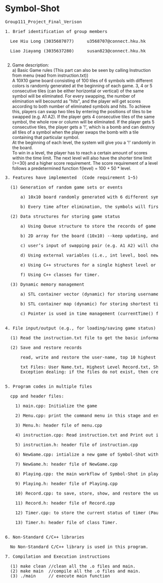 # Symbol-Shot
<pre>
Group111_Project_Final_Verison <br />
1. Brief identification of group members<br />
  Lee Hiu Long (3035687077)		u3568707@connect.hku.hk<br />
  Liao Jiayang (3035637280)		susan823@connect.hku.hk<br />
</pre>
2. Game description:<br />
  a) Basic Game rules (This part can also be seen by calling Instruction from menu (read from instruction.txt))<br />
  A 10X10 game board consisting of 100 tiles of 6 symbols with different colors is randomly generated at the beginning of each game. 3, 4 or 5 consecutive tiles (can be either horizontal or vertical) of the same symbol will be eliminated. For every swapping, the number of elimination will becountd as "hits",  and the player will get scores according to both number of eliminated symbols and hits.
  To achieve this, players can swap two tiles by entering the positions of tiles to be swapped (e.g. A1 A2). If the player gets 4 consecutive tiles of the same symbol, the whole row or column will be eliminated. If the player gets 5 consecutive tiles, the player gets a '!', which is a bomb and can destroy all tiles of a symbol when the player swaps the bomb with a tile containing that particular symbol.<br />
    At the beginning of each level, the system will give you a '!' randomly in the board.<br />
  To win in a level, the player has to reach a certain amount of scores within the time limit. The next level will also have the shorter time limit (>=30) and a higher score requirement. The score requirement of a level follows a predetermined function f(level) = 100 + 50 * level.<br />
<pre>
3. Features have implemented  (Code requirement 1~5)<br />
  (1) Generation of random game sets or events<br />
      a) 10x10 board randomly generated with 6 different symbols <br />
      b) Every time after elimination, the symbols will first fall down and then randomly generate new symbols in the blank area. After that, the game will print the new board. <br />
  (2) Data structures for storing game status<br />
      a) Using Queue structure to store the records of game (Highest evel, Shortest time, and User name)<br />
      b) 2D array for the board (10x10) --keep updating, and will be generated randomly when level starts<br />
      c) user’s input of swapping pair (e.g. A1 A2) will change to indices in 2D array for internal interpretation<br />
      d) Using external variables (i.e., int level, bool newBoard...) to store the current game progress.<br />
      e) Using C++ structures for a single highest level or shortest time record.<br />
      f) Using C++ classes for timer.<br />
  (3) Dynamic memory management<br />
      a) STL container vector (dynamic) for storing username and top 10 higest level record, its functions are used, and its sorting algorithm is also used for the latter one.<br />
      b) STL container map (dynamic) for storing shortest time level record,with levels as the keys and ShortestTime structure as the values There is no level limit in our game, so the size of the map is dynamic.<br />
      c) Pointer is used in time management (currentTime() function in Timer.cpp)<br />
      
4. File input/output (e.g., for loading/saving game status)<br />
  (1) Read the instruction.txt file to get the basic information of Symbol-Shot. <br />
  (2) Save and restore records<br />
      read, write and restore the user-name, top 10 highest level, and short time of each level to txt files.<br />
      txt Files: User Name.txt, Highest Level Record.txt, Shortest Time Record.txt
      Exception dealing: if the files do not exist, then create txt files for each saving.<br />
      
5. Program codes in multiple files<br />
  cpp and header files:<br />
    1) main.cpp: Initialize the game<br />
    2) Menu.cpp: print the command menu in this stage and enter the other part of Symbol-Shot according to user's input.<br />
    3) Menu.h: header file of menu.cpp<br />
    4) instruction.cpp: Read instruction.txt and Print out it in the console.<br />
    5) instruction.h: header file of instruction.cpp<br />
    6) NewGame.cpp: intialize a new game of Symbol-Shot with a new user name and some external variables.<br />
    7) NewGame.h: header file of NewGame.cpp<br />
    8) Playing.cpp: the main workflow of Symbol-Shot in playing stage.<br />
    9) Playing.h: header file of Playing.cpp<br />
    10) Record.cpp: to save, store, show, and restore the users' game records in Symbol-Shot. These records are saved in txt files, and can be accessed after quit the game.<br />
    11) Record.h: header file of Record.cpp<br />
    12) Timer.cpp: to store the current status of timer (Pause or not? Stop or not?) and return the time of every points.<br />
    13) Timer.h: header file of class Timer.<br />

6. Non-Standard C/C++ libraries<br />
  No Non-Standard C/C++ library is used in this program.
  
7. Compilation and Execution instructions<br />
  (1) make clean //clean all the .o files and main.
  (2) make main  //compile all the .o files and main.
  (3) ./main     // execute main function
</pre>

